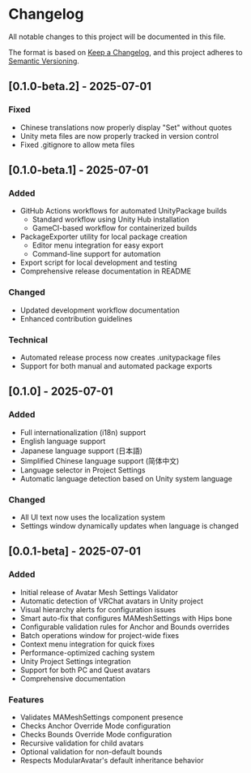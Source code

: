 # Changelog

All notable changes to this project will be documented in this file.

The format is based on [Keep a Changelog](https://keepachangelog.com/en/1.0.0/),
and this project adheres to [Semantic Versioning](https://semver.org/spec/v2.0.0.html).

## [0.1.0-beta.2] - 2025-07-01

### Fixed
- Chinese translations now properly display "Set" without quotes
- Unity meta files are now properly tracked in version control
- Fixed .gitignore to allow meta files

## [0.1.0-beta.1] - 2025-07-01

### Added
- GitHub Actions workflows for automated UnityPackage builds
  - Standard workflow using Unity Hub installation
  - GameCI-based workflow for containerized builds
- PackageExporter utility for local package creation
  - Editor menu integration for easy export
  - Command-line support for automation
- Export script for local development and testing
- Comprehensive release documentation in README

### Changed
- Updated development workflow documentation
- Enhanced contribution guidelines

### Technical
- Automated release process now creates .unitypackage files
- Support for both manual and automated package exports

## [0.1.0] - 2025-07-01

### Added
- Full internationalization (i18n) support
- English language support
- Japanese language support (日本語)
- Simplified Chinese language support (简体中文)
- Language selector in Project Settings
- Automatic language detection based on Unity system language

### Changed
- All UI text now uses the localization system
- Settings window dynamically updates when language is changed

## [0.0.1-beta] - 2025-07-01

### Added
- Initial release of Avatar Mesh Settings Validator
- Automatic detection of VRChat avatars in Unity project
- Visual hierarchy alerts for configuration issues
- Smart auto-fix that configures MAMeshSettings with Hips bone
- Configurable validation rules for Anchor and Bounds overrides
- Batch operations window for project-wide fixes
- Context menu integration for quick fixes
- Performance-optimized caching system
- Unity Project Settings integration
- Support for both PC and Quest avatars
- Comprehensive documentation

### Features
- Validates MAMeshSettings component presence
- Checks Anchor Override Mode configuration
- Checks Bounds Override Mode configuration
- Recursive validation for child avatars
- Optional validation for non-default bounds
- Respects ModularAvatar's default inheritance behavior